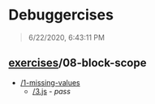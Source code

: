 # Debuggercises 

> 6/22/2020, 6:43:11 PM 

## [exercises](../README.md)/08-block-scope 

- [/1-missing-values](./1-missing-values/README.md)
  - [/3.js](./1-missing-values/README.md#3js) - _pass_ 
